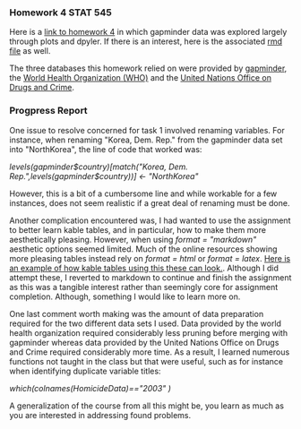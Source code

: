 ### Homework 4 STAT 545

Here is a [link to homework 4]() in which gapminder data was explored largely through plots and dpyler. If there is an interest, here is the associated [rmd file]() as well.

The three databases this homework relied on were provided by [gapminder](https://cran.r-project.org/web/packages/gapminder/index.html), the [World Health Organization (WHO)](http://www.who.int/en/) and the [United Nations Office on Drugs and Crime](http://www.unodc.org/).

### Progpress Report

One issue to resolve concerned for task 1 involved renaming variables. For instance, when renaming "Korea, Dem. Rep." from the gapminder data set into "NorthKorea", the line of code that worked was:

*levels(gapminder$country)[match("Korea, Dem. Rep.",levels(gapminder$country))] <- "NorthKorea"*

However, this is a bit of a cumbersome line and while workable for a few instances, does not seem realistic if a great deal of renaming must be done. 

Another complication encountered was, I had wanted to use the assignment to better learn kable tables, and in particular, how to make them more aesthetically pleasing. However, when using *format = "markdown"* aesthetic options seemed limited. Much of the online resources showing more pleasing tables instead rely on *format = html* or *format = latex*. [Here is an example of how kable tables using this these can look.](https://github.com/haozhu233/kableExtra). Although I did attempt these, I reverted to markdown to continue and finish the assignment as this was a tangible interest rather than seemingly core for assignment completion. Although, something I would like to learn more on.

One last comment worth making was the amount of data preparation required for the two different data sets I used. Data provided by the world health organization required considerably less pruning before merging with gapminder whereas data provided by the United Nations Office on Drugs and Crime required considerably more time. As a result, I learned numerous functions not taught in the class but that were useful, such as for instance when identifying duplicate variable titles:

*which(colnames(HomicideData)=="2003" )*

A generalization of the course from all this might be, you learn as much as you are interested in addressing found problems.
